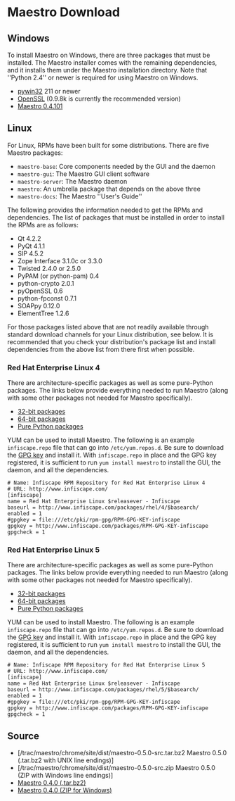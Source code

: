 # Maestro Download #

## Windows ##

To install Maestro on Windows, there are three packages that must be installed. The Maestro installer comes with the remaining dependencies, and it installs them under the Maestro installation directory. Note that ''Python 2.4'' or newer is required for using Maestro on Windows.

  * [pywin32](http://sourceforge.net/projects/pywin32/) 211 or newer
  * [OpenSSL](http://www.slproweb.com/products/Win32OpenSSL.html) (0.9.8k is currently the recommended version)
  * [Maestro 0.4.101](http://code.google.com/p/maestro/downloads/detail?name=Maestro-0.4.101-Setup.exe&can=1&q=)

## Linux ##

For Linux, RPMs have been built for some distributions. There are five Maestro packages:

  * `maestro-base`: Core components needed by the GUI and the daemon
  * `maestro-gui`: The Maestro GUI client software
  * `maestro-server`: The Maestro daemon
  * `maestro`: An umbrella package that depends on the above three
  * `maestro-docs`: The Maestro ''User's Guide''

The following provides the information needed to get the RPMs and dependencies. The list of packages that must be installed in order to install the RPMs are as follows:

  * Qt 4.2.2
  * PyQt 4.1.1
  * SIP 4.5.2
  * Zope Interface 3.1.0c or 3.3.0
  * Twisted 2.4.0 or 2.5.0
  * PyPAM (or python-pam) 0.4
  * python-crypto 2.0.1
  * pyOpenSSL 0.6
  * python-fpconst 0.7.1
  * SOAPpy 0.12.0
  * ElementTree 1.2.6

For those packages listed above that are not readily available through standard download channels for your Linux distribution, see below. It is recommended that you check your distribution's package list and install dependencies from the above list from there first when possible.

### Red Hat Enterprise Linux 4 ###

There are architecture-specific packages as well as some pure-Python packages. The links below provide everything needed to run Maestro (along with some other packages not needed for Maestro specifically).

  * [32-bit packages](http://www.infiscape.com/packages/rhel/4/i386/)
  * [64-bit packages](http://www.infiscape.com/packages/rhel/4/x86_64/)
  * [Pure Python packages](http://www.infiscape.com/packages/rhel/4/noarch/)

YUM can be used to install Maestro. The following is an example `infiscape.repo` file that can go into `/etc/yum.repos.d`. Be sure to download the [GPG key](http://www.infiscape.com/packages/RPM-GPG-KEY-infiscape) and install it. With `infiscape.repo` in place and the GPG key registered, it is sufficient to run `yum install maestro` to install the GUI, the daemon, and all the dependencies.

```
# Name: Infiscape RPM Repository for Red Hat Enterprise Linux 4
# URL: http://www.infiscape.com/
[infiscape]
name = Red Hat Enterprise Linux $releasever - Infiscape
baseurl = http://www.infiscape.com/packages/rhel/4/$basearch/
enabled = 1
#gpgkey = file:///etc/pki/rpm-gpg/RPM-GPG-KEY-infiscape
gpgkey = http://www.infiscape.com/packages/RPM-GPG-KEY-infiscape
gpgcheck = 1
```

### Red Hat Enterprise Linux 5 ###

There are architecture-specific packages as well as some pure-Python packages. The links below provide everything needed to run Maestro (along with some other packages not needed for Maestro specifically).

  * [32-bit packages](http://www.infiscape.com/packages/rhel/5/i386/)
  * [64-bit packages](http://www.infiscape.com/packages/rhel/5/x86_64/)
  * [Pure Python packages](http://www.infiscape.com/packages/rhel/5/noarch/)

YUM can be used to install Maestro. The following is an example `infiscape.repo` file that can go into `/etc/yum.repos.d`. Be sure to download the [GPG key](http://www.infiscape.com/packages/RPM-GPG-KEY-infiscape) and install it. With `infiscape.repo` in place and the GPG key registered, it is sufficient to run `yum install maestro` to install the GUI, the daemon, and all the dependencies.

```
# Name: Infiscape RPM Repository for Red Hat Enterprise Linux 5
# URL: http://www.infiscape.com/
[infiscape]
name = Red Hat Enterprise Linux $releasever - Infiscape
baseurl = http://www.infiscape.com/packages/rhel/5/$basearch/
enabled = 1
#gpgkey = file:///etc/pki/rpm-gpg/RPM-GPG-KEY-infiscape
gpgkey = http://www.infiscape.com/packages/RPM-GPG-KEY-infiscape
gpgcheck = 1
```

## Source ##

  * [/trac/maestro/chrome/site/dist/maestro-0.5.0-src.tar.bz2 Maestro 0.5.0 (.tar.bz2 with UNIX line endings)]
  * [/trac/maestro/chrome/site/dist/maestro-0.5.0-src.zip Maestro 0.5.0 (ZIP with Windows line endings)]
  * [Maestro 0.4.0 (.tar.bz2)](http://code.google.com/p/maestro/downloads/detail?name=maestro-0.4.0-src.tar.bz2&can=4&q=)
  * [Maestro 0.4.0 (ZIP for Windows)](http://code.google.com/p/maestro/downloads/detail?name=maestro-0.4.0-src.zip&can=4&q=)